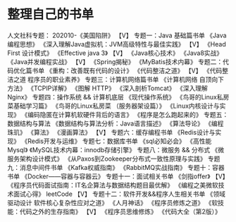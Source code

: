 # 整理自己的书单
人文社科专题：
202010-《美国陷阱》                       【V】
专题一：Java 基础篇书单
《Java编程思想》
《深入理解Java虚拟机：JVM高级特性与最佳实践》 【V】
《Head First 设计模式》
《Effective java 3》                     【V】
《Java核心技术》
《Java8实战》
《Java并发编程实战》                       【V】
《Spring揭秘》
《MyBatis技术内幕》
专题二：代码优化篇书单
《重构：改善既有代码的设计》
《代码整洁之道》                           【V】
《代码整洁之道 程序员的职业素养》
专题三：计算机网络篇书单
《计算机网络 自顶向下方法》
《TCPIP详解》
《图解 HTTP》
《深入剖析Tomcat》
《深入理解Nginx》
专题四：操作系统 && 计算机底层
《现代操作系统》
《鸟哥的Linux私房菜基础学习篇》
《鸟哥的Linux私房菜 （服务器架设篇）》
《Linux内核设计与实现》
《编码隐匿在计算机软硬件背后的语言》
《程序是怎么跑起来的》
专题五：数据结构与算法
《数据结构与算法分析：Java语言描述》
《算法导论》
《编程珠玑》
《算法》
《漫画算法》                                【V】
专题六：缓存编程书单
《Redis设计与实现》
《Redis开发与运维》
专题七：数据库书单
《sql必知必会》
《高性能Mysql》
《MySQL技术内幕：innodb存储引擎》
专题八：微服务 && 分布式
《微服务架构设计模式》
《从Paxos到Zookeeper分布式一致性原理与实践》
专题九：消息中间件书单
《Kafka权威指南》
《RabbitMQ实战指南》
专题十：容器书单
《Docker——容器与容器云》
专题十一：面试相关书单
《剑指offer》                                       【V】
《程序员代码面试指南：IT名企算法与数据结构题目最优解》
《编程之美微软技术面试心得》
 leetCode                                          【V】
 专题十二：软件开发&&程序人生相关书单
 《领域驱动设计 软件核心复杂性应对之道》
 《人月神话》
 《程序员修炼之道》
 《软技能：代码之外的生存指南》                         【V】
 《程序员思维修炼》
 《代码大全（第2版）》